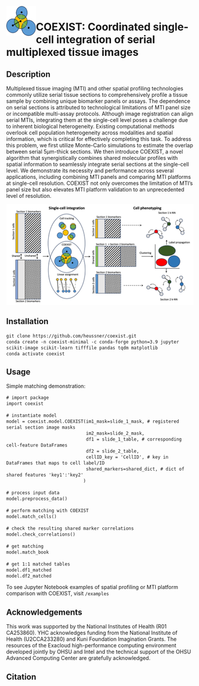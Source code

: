 <img align="left" width="80" height="80" src="assets/coexist.png" alt="icon">

# COEXIST: Coordinated single-cell integration of serial multiplexed tissue images

## Description

Multiplexed tissue imaging (MTI) and other spatial profiling technologies commonly utilize serial tissue sections to comprehensively profile a tissue sample by combining unique biomarker panels or assays. The dependence on serial sections is attributed to technological limitations of MTI panel size or incompatible multi-assay protocols. Although image registration can align serial MTIs, integrating them at the single-cell level poses a challenge due to inherent biological heterogeneity. Existing computational methods overlook cell population heterogeneity across modalities and spatial information, which is critical for effectively completing this task. To address this problem, we first utilize Monte-Carlo simulations to estimate the overlap between serial 5μm-thick sections. We then introduce COEXIST, a novel algorithm that synergistically combines shared molecular profiles with spatial information to seamlessly integrate serial sections at the single-cell level. We demonstrate its necessity and performance across several applications, including combining MTI panels and comparing MTI platforms at single-cell resolution. COEXIST not only overcomes the limitation of MTI’s panel size but also elevates MTI platform validation to an unprecedented level of resolution. 

![](assets/Figure1_abb.png)

## Installation
```
git clone https://github.com/heussner/coexist.git
conda create -n coexist-minimal -c conda-forge python=3.9 jupyter scikit-image scikit-learn tifffile pandas tqdm matplotlib
conda activate coexist
```

## Usage

Simple matching demonstration:
```
# import package
import coexist

# instantiate model
model = coexist.model.COEXIST(im1_mask=slide_1_mask, # registered serial section image masks
                              im2_mask=slide_2_mask,
                              df1 = slide_1_table, # corresponding cell-feature DataFrames
                              df2 = slide_2_table,
                              cellID_key = 'CellID', # key in DataFrames that maps to cell label/ID
                              shared_markers=shared_dict, # dict of shared features 'key1':'key2'
                             )

# process input data
model.preprocess_data()

# perform matching with COEXIST
model.match_cells()

# check the resulting shared marker correlations
model.check_correlations()

# get matching
model.match_book

# get 1:1 matched tables
model.df1_matched
model.df2_matched
```

To see Jupyter Notebook examples of spatial profiling or MTI platform comparison with COEXIST, visit ```/examples```

## Acknowledgements

This work was supported by the National Institutes of Health (R01 CA253860). YHC acknowledges funding from the National Institute of Health (U2CCA233280) and Kuni Foundation Imagination Grants. The resources of the Exacloud high-performance computing environment developed jointly by OHSU and Intel and the technical support of the OHSU Advanced Computing Center are gratefully acknowledged.

## Citation
